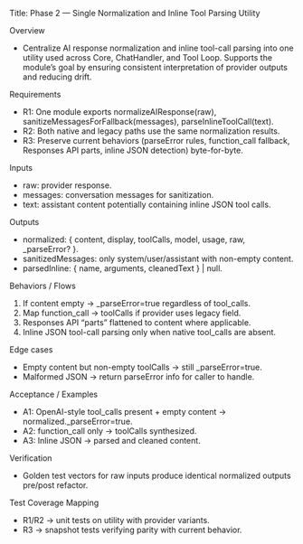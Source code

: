 Title: Phase 2 — Single Normalization and Inline Tool Parsing Utility

Overview
- Centralize AI response normalization and inline tool-call parsing into one utility used across Core, ChatHandler, and Tool Loop. Supports the module’s goal by ensuring consistent interpretation of provider outputs and reducing drift.

Requirements
- R1: One module exports normalizeAIResponse(raw), sanitizeMessagesForFallback(messages), parseInlineToolCall(text).
- R2: Both native and legacy paths use the same normalization results.
- R3: Preserve current behaviors (parseError rules, function_call fallback, Responses API parts, inline JSON detection) byte-for-byte.

Inputs
- raw: provider response.
- messages: conversation messages for sanitization.
- text: assistant content potentially containing inline JSON tool calls.

Outputs
- normalized: { content, display, toolCalls, model, usage, raw, _parseError? }.
- sanitizedMessages: only system/user/assistant with non-empty content.
- parsedInline: { name, arguments, cleanedText } | null.

Behaviors / Flows
1) If content empty → _parseError=true regardless of tool_calls.
2) Map function_call → toolCalls if provider uses legacy field.
3) Responses API “parts” flattened to content where applicable.
4) Inline JSON tool-call parsing only when native tool_calls are absent.

Edge cases
- Empty content but non-empty toolCalls → still _parseError=true.
- Malformed JSON → return parseError info for caller to handle.

Acceptance / Examples
- A1: OpenAI-style tool_calls present + empty content → normalized._parseError=true.
- A2: function_call only → toolCalls synthesized.
- A3: Inline JSON → parsed and cleaned content.

Verification
- Golden test vectors for raw inputs produce identical normalized outputs pre/post refactor.

Test Coverage Mapping
- R1/R2 → unit tests on utility with provider variants.
- R3 → snapshot tests verifying parity with current behavior.

